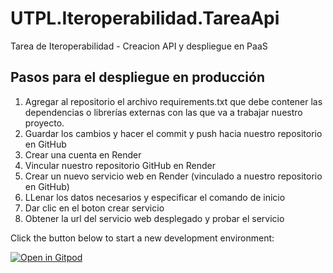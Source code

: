 # UTPL.Iteroperabilidad.TareaApi
Tarea de Iteroperabilidad - Creacion API y despliegue en PaaS


## Pasos para el despliegue en producción
1. Agregar al repositorio el archivo requirements.txt que debe contener las dependencias o librerías externas con las que va a trabajar nuestro proyecto.
2. Guardar los cambios y hacer el commit y push hacia nuestro repositorio en GitHub
3. Crear una cuenta en Render
4. Vincular nuestro repositorio GitHub en Render
5. Crear un nuevo servicio web en Render (vinculado a nuestro repositorio en GitHub)
6. LLenar los datos necesarios y especificar el comando de inicio
7. Dar clic en el boton crear servicio
8. Obtener la url del servicio web desplegado y probar el servicio


Click the button below to start a new development environment:

[![Open in Gitpod](https://gitpod.io/button/open-in-gitpod.svg)](https://gitpod.io/#https://github.com/jdicao/UTPL.Iteroperabilidad.TareaApi.git)
